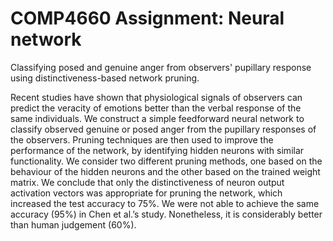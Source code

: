 # COMP4660 Assignment: Neural network
Classifying posed and genuine anger from observers' pupillary response using distinctiveness-based network pruning.

Recent studies have shown that physiological signals of observers can predict the veracity of emotions better than the verbal response of the same individuals. We construct a simple feedforward neural network to classify observed genuine or posed anger from the pupillary responses of the observers. Pruning techniques are then used to improve the performance of the network, by identifying hidden neurons with similar functionality. We consider two different pruning methods, one based on the behaviour of the hidden neurons and the other based on the trained weight matrix. We conclude that only the distinctiveness of neuron output activation vectors was appropriate for pruning the network, which increased the test accuracy to 75%. We were not able to achieve the same accuracy (95%) in Chen et al.’s study. Nonetheless, it is considerably better than human judgement (60%).
